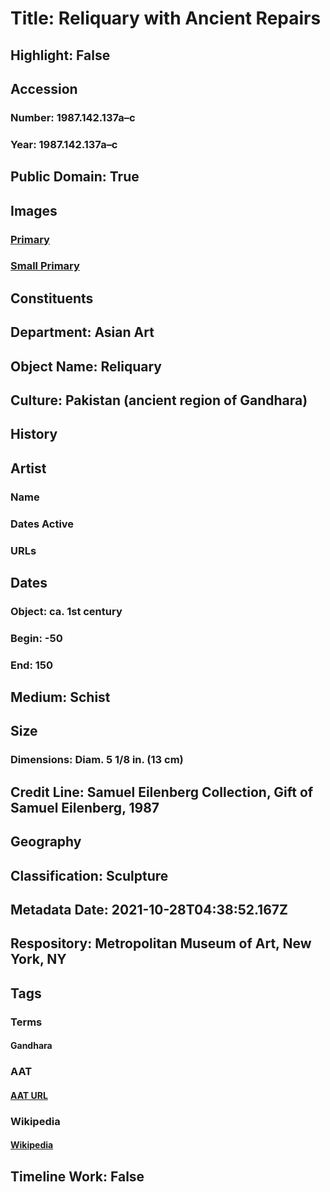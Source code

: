 # Title: Reliquary with Ancient Repairs
## Highlight: False
## Accession
### Number: 1987.142.137a–c
### Year: 1987.142.137a–c
## Public Domain: True
## Images
### [Primary](https://images.metmuseum.org/CRDImages/as/original/1987_142_137_DP123351.jpg)
### [Small Primary](https://images.metmuseum.org/CRDImages/as/web-large/1987_142_137_DP123351.jpg)
## Constituents
## Department: Asian Art
## Object Name: Reliquary
## Culture: Pakistan (ancient region of Gandhara)
## History
## Artist
### Name
### Dates Active
### URLs
## Dates
### Object: ca. 1st century
### Begin: -50
### End: 150
## Medium: Schist
## Size
### Dimensions: Diam. 5 1/8  in. (13 cm)
## Credit Line: Samuel Eilenberg Collection, Gift of Samuel Eilenberg, 1987
## Geography
## Classification: Sculpture
## Metadata Date: 2021-10-28T04:38:52.167Z
## Respository: Metropolitan Museum of Art, New York, NY
## Tags
### Terms
#### Gandhara
### AAT
#### [AAT URL](http://vocab.getty.edu/page/aat/300018889)
### Wikipedia
#### [Wikipedia]()
## Timeline Work: False
